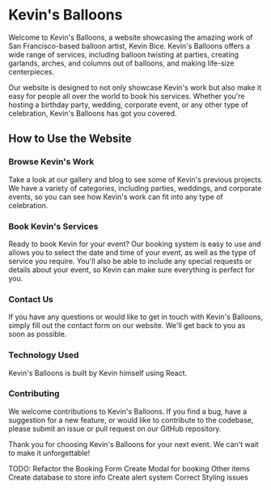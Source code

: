 # Kevin's Balloons

Welcome to Kevin's Balloons, a website showcasing the amazing work of San Francisco-based balloon artist, Kevin Bice. Kevin's Balloons offers a wide range of services, including balloon twisting at parties, creating garlands, arches, and columns out of balloons, and making life-size centerpieces.

Our website is designed to not only showcase Kevin's work but also make it easy for people all over the world to book his services. Whether you're hosting a birthday party, wedding, corporate event, or any other type of celebration, Kevin's Balloons has got you covered.

## How to Use the Website
### Browse Kevin's Work
Take a look at our gallery and blog to see some of Kevin's previous projects. We have a variety of categories, including parties, weddings, and corporate events, so you can see how Kevin's work can fit into any type of celebration.

### Book Kevin's Services
Ready to book Kevin for your event? Our booking system is easy to use and allows you to select the date and time of your event, as well as the type of service you require. You'll also be able to include any special requests or details about your event, so Kevin can make sure everything is perfect for you.

### Contact Us
If you have any questions or would like to get in touch with Kevin's Balloons, simply fill out the contact form on our website. We'll get back to you as soon as possible.

### Technology Used
Kevin's Balloons is built by Kevin himself using React.

### Contributing
We welcome contributions to Kevin's Balloons. If you find a bug, have a suggestion for a new feature, or would like to contribute to the codebase, please submit an issue or pull request on our GitHub repository.


Thank you for choosing Kevin's Balloons for your next event. We can't wait to make it unforgettable!





TODO:
Refactor the Booking Form
Create Modal for booking Other items
Create database to store info 
Create alert system
Correct Styling issues